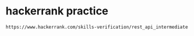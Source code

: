 # hackerrank practice

```
https://www.hackerrank.com/skills-verification/rest_api_intermediate
```
